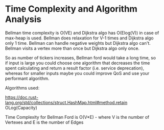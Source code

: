 # Time Complexity and Algorithm Analysis

Bellman time complexity is O(VE) and Dijkstra algo has O(Elog(V)) in case of max-heap is used.
Bellman does relaxation for V-1 times and Dijkstra algo only 1 time.
Bellman can handle negative weights but Dijkstra algo can't.
Bellman visits a vertex more than once but Dijkstra algo only once.

So as number of tickers increases, Bellman ford would take a long time, so if input is large you could choose one algorithm that decreases the time spent calculating and return a result factor (i.e. service deprecation), whereas for smaller inputs maybe you could improve QoS and use your performant algorithm.

Algorithms used:

https://doc.rust-lang.org/std/collections/struct.HashMap.html#method.retain
OLog(Capacity)

Time Complexity for Bellman Ford is O(V\*E) - where V is the number of Vertexes and E is the number of Edges
